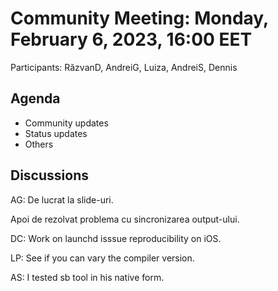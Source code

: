 # Community Meeting: Monday, February 6, 2023, 16:00 EET

Participants: RăzvanD, AndreiG, Luiza, AndreiS, Dennis

## Agenda

* Community updates
* Status updates
* Others

## Discussions

AG: De lucrat la slide-uri.

Apoi de rezolvat problema cu sincronizarea output-ului.

DC: Work on launchd isssue reproducibility on iOS.

LP: See if you can vary the compiler version.

AS: I tested sb tool in his native form.

